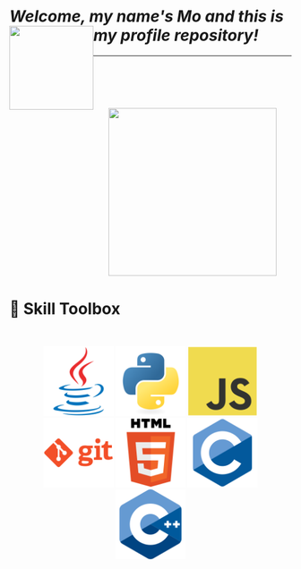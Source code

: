 # **_Welcome, my name's Mo and this is my profile repository!_**<img src="https://github.com/mo100saad/mo100saad/assets/59495355/a3ceeadf-6cae-4fce-8a26-6c5812aeba1c" width="150" height="150" align="left">
<p>
  

  </p>
  
---
<br>

<br><br>
<p align="center">
<img src="https://github.com/mo100saad/mo100saad/assets/15622146/0c4ed428-9d71-47b5-a9fe-a369a943b575" width="300" height="300">
</p>

# 🧰 Skill Toolbox
<br>
<p align="center">
<img src="https://raw.githubusercontent.com/devicons/devicon/6910f0503efdd315c8f9b858234310c06e04d9c0/icons/java/java-original.svg" width="125" height="125">
<img src="https://raw.githubusercontent.com/devicons/devicon/6910f0503efdd315c8f9b858234310c06e04d9c0/icons/python/python-original.svg" width="125" height="125">
<img src="https://raw.githubusercontent.com/devicons/devicon/6910f0503efdd315c8f9b858234310c06e04d9c0/icons/javascript/javascript-original.svg" width="125" height="125">
<img src="https://raw.githubusercontent.com/devicons/devicon/6910f0503efdd315c8f9b858234310c06e04d9c0/icons/git/git-plain-wordmark.svg" width="125" height="125">
<img src="https://raw.githubusercontent.com/devicons/devicon/6910f0503efdd315c8f9b858234310c06e04d9c0/icons/html5/html5-original-wordmark.svg" width="125" height="125">
<img src="https://raw.githubusercontent.com/devicons/devicon/6910f0503efdd315c8f9b858234310c06e04d9c0/icons/c/c-original.svg" width="125" height="125">
<img src="https://raw.githubusercontent.com/devicons/devicon/6910f0503efdd315c8f9b858234310c06e04d9c0/icons/cplusplus/cplusplus-original.svg" width="125" height="125">
</p>
